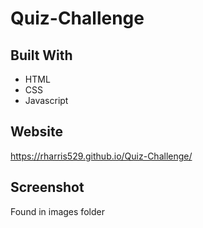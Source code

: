 # Quiz-Challenge

## Built With 

- HTML
- CSS
- Javascript

## Website

https://rharris529.github.io/Quiz-Challenge/

## Screenshot 
Found in images folder
